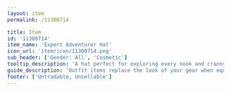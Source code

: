 ```yaml
---
layout: item
permalink: /11300714

title: Item
id: '11300714'
item_name: 'Expert Adventurer Hat'
icon_url: 'item/icon/11300714.png'
sub_header: ['Gender: All', 'Cosmetic']
tooltip_description: 'A hat perfect for exploring every nook and cranny of Maple World.'
guide_description: 'Outfit items replace the look of your gear when equipped.'
footer: ['Untradable, Unsellable']
---
```


